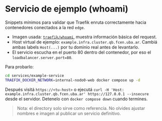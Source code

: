 # Servicio de ejemplo (whoami)

Snippets mínimos para validar que Traefik enruta correctamente hacia contenedores conectados a la red `edge`.

- Imagen usada: [`traefik/whoami`](https://hub.docker.com/r/traefik/whoami), muestra información básica del request.
- Host virtual de ejemplo: `example.infra.cluster.qb.fcen.uba.ar`. Cambiá ambas labels `Host(...)` por tu dominio real antes de levantarlo.
- El servicio escucha en el puerto 80 dentro del contenedor, por eso el `loadbalancer.server.port=80`.

Para probarlo:

```bash
cd services/example-service
TRAEFIK_DOCKER_NETWORK=internal-nodo0-web docker compose up -d
```

Después visitá `https://<tu-host>` o ejecutá `curl -H 'Host: example.infra.cluster.qb.fcen.uba.ar' https://127.0.0.1 --insecure` desde el servidor. Detenelo con `docker compose down` cuando termines.

> Nota: el directory solo sirve como referencia. No olvides ajustar nombres e imagen al publicar un servicio definitivo.
